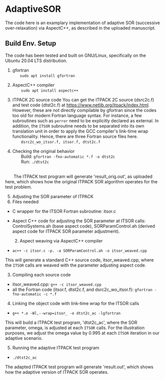 # AdaptiveSOR
The code here is an examplary implementation of adaptive SOR (successive over-relaxation) via AspectC++, as described in the uploaded manuscript. 

## Build Env. Setup
The code has been tested and built on GNU/Linux, specifically on the Ubuntu 20.04 LTS distribution.

1. gfortran
  <br>&nbsp;&nbsp;&nbsp;&nbsp;&nbsp;&nbsp;`sudo apt install gfortran`

2. AspectC++ compiler
  <br>&nbsp;&nbsp;&nbsp;&nbsp;&nbsp;&nbsp; `sudo apt install aspectc++`

3. ITPACK 2C source code
You can get the ITPACK 2C source (dsrc2c.f) and test code (dtst2c.f) at https://www.netlib.org/itpack/index.html. However, these are not directly compilable by gfortran since the codes too old for modern Fortran language syntax. For instance, a few subroutines such as `perror` need to be explicitly declared as external. In addition, the `ITSOR` subroutine needs to be separated into its own translation unit in order to apply the GCC compiler's link-time wrap functionality. Hence, there are three Fortran source files here.
  <br>&nbsp;&nbsp;&nbsp;&nbsp;&nbsp;&nbsp; `dsrc2c_wo_itsor.f, itsor.f, dtst2c.f`

4. Checking the original behavior
  <br>&nbsp;&nbsp;&nbsp;&nbsp;&nbsp;&nbsp; Build: `gfortran -fno-automatic *.f -o dtst2c`
  <br>&nbsp;&nbsp;&nbsp;&nbsp;&nbsp;&nbsp; Run: `./dtst2c`

  <br>&nbsp;&nbsp;&nbsp;&nbsp;&nbsp;&nbsp; The ITPACK test program will generate 'result_orig.out', as uploaded here, which shows how the original ITPACK SOR algorithm operates for the test problem.

5. Adjusting the SOR parameter of ITPACK
  1. Files needed
- C wrapper for the ITSOR Fortran subroutine: itsor.c
- Aspect C++ code for adjusting the SOR parameter at ITSOR calls: ControlSystems.ah (base aspect code), SORParamControl.ah (derived aspect code for ITPACK SOR parameter adjustment). 

  2. Aspect weaving via AspectC++ compiler
- `ac++ -c itsor.c -p. -a SORParamControl.ah -o itsor_weaved.cpp`

This will generate a standard C++ source code, itsor_weaved.cpp, where the `ITSOR` calls are weaved with the parameter adjusting aspect code. 

3) Compiling each source code
- itsor_weaved.cpp: `g++ -c itsor_weaved.cpp`
- all the Fortran code (itsor.f, dtst2c.f, and dsrc2c_wo_itsor.f): `gfortran -fno-automatic -c *.f`

4) Linking the object code with link-time wrap for the ITSOR calls
- `g++ *.o -Wl,--wrap=itsor_ -o dtst2c_ac -lgfortran`

This will build a ITPACK test program, 'dtst2c_ac', where the SOR parameter, omega, is adjusted at each `ITSOR` calls. For the illustration purposes, we adjust the omega value by 0.995 at each `ITSOR` iteration in our adaptive scenario.   

5) Running the adaptive ITPACK test program
- `./dtst2c_ac`

The adapted ITPACK test program will generate 'result.out', which shows how the adaptive version of ITPACK SOR operates. 

